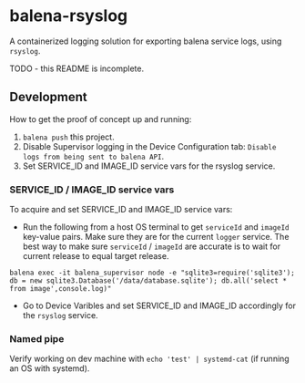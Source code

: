 # balena-rsyslog
A containerized logging solution for exporting balena service logs, using `rsyslog`.

TODO - this README is incomplete.
## Development

How to get the proof of concept up and running:

1. `balena push` this project.
2. Disable Supervisor logging in the Device Configuration tab: `Disable logs from being sent to balena API`.
3. Set SERVICE_ID and IMAGE_ID service vars for the rsyslog service.
### SERVICE_ID / IMAGE_ID service vars
To acquire and set SERVICE_ID and IMAGE_ID service vars:

- Run the following from a host OS terminal to get `serviceId` and `imageId` key-value pairs. Make sure they are for the current `logger` service. The best way to make sure `serviceId` / `imageId` are accurate is to wait for current release to equal target release.
```
balena exec -it balena_supervisor node -e "sqlite3=require('sqlite3'); db = new sqlite3.Database('/data/database.sqlite'); db.all('select * from image',console.log)"
```

- Go to Device Varibles and set SERVICE_ID and IMAGE_ID accordingly for the `rsyslog` service.

### Named pipe
Verify working on dev machine with `echo 'test' | systemd-cat` (if running an OS with systemd).
